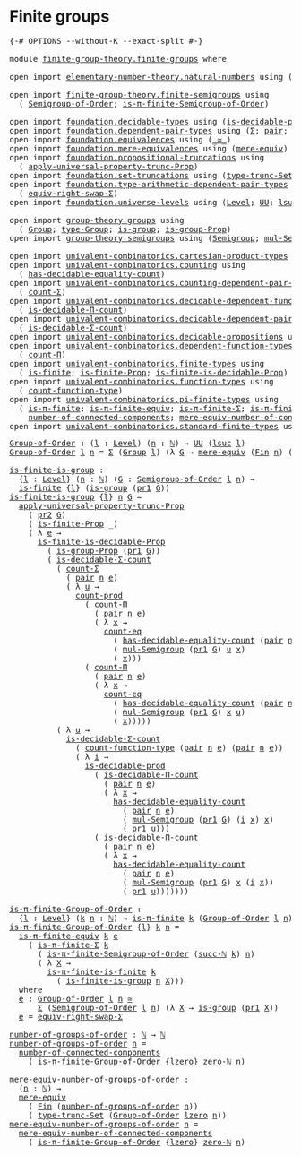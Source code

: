 # Finite groups

<pre class="Agda"><a id="26" class="Symbol">{-#</a> <a id="30" class="Keyword">OPTIONS</a> <a id="38" class="Pragma">--without-K</a> <a id="50" class="Pragma">--exact-split</a> <a id="64" class="Symbol">#-}</a>

<a id="69" class="Keyword">module</a> <a id="76" href="finite-group-theory.finite-groups.html" class="Module">finite-group-theory.finite-groups</a> <a id="110" class="Keyword">where</a>

<a id="117" class="Keyword">open</a> <a id="122" class="Keyword">import</a> <a id="129" href="elementary-number-theory.natural-numbers.html" class="Module">elementary-number-theory.natural-numbers</a> <a id="170" class="Keyword">using</a> <a id="176" class="Symbol">(</a><a id="177" href="elementary-number-theory.natural-numbers.html#1458" class="Datatype">ℕ</a><a id="178" class="Symbol">;</a> <a id="180" href="elementary-number-theory.natural-numbers.html#1492" class="InductiveConstructor">succ-ℕ</a><a id="186" class="Symbol">;</a> <a id="188" href="elementary-number-theory.natural-numbers.html#1479" class="InductiveConstructor">zero-ℕ</a><a id="194" class="Symbol">)</a>

<a id="197" class="Keyword">open</a> <a id="202" class="Keyword">import</a> <a id="209" href="finite-group-theory.finite-semigroups.html" class="Module">finite-group-theory.finite-semigroups</a> <a id="247" class="Keyword">using</a>
  <a id="255" class="Symbol">(</a> <a id="257" href="finite-group-theory.finite-semigroups.html#2195" class="Function">Semigroup-of-Order</a><a id="275" class="Symbol">;</a> <a id="277" href="finite-group-theory.finite-semigroups.html#3278" class="Function">is-π-finite-Semigroup-of-Order</a><a id="307" class="Symbol">)</a>

<a id="310" class="Keyword">open</a> <a id="315" class="Keyword">import</a> <a id="322" href="foundation.decidable-types.html" class="Module">foundation.decidable-types</a> <a id="349" class="Keyword">using</a> <a id="355" class="Symbol">(</a><a id="356" href="foundation.decidable-types.html#3336" class="Function">is-decidable-prod</a><a id="373" class="Symbol">)</a>
<a id="375" class="Keyword">open</a> <a id="380" class="Keyword">import</a> <a id="387" href="foundation.dependent-pair-types.html" class="Module">foundation.dependent-pair-types</a> <a id="419" class="Keyword">using</a> <a id="425" class="Symbol">(</a><a id="426" href="foundation-core.dependent-pair-types.html#515" class="Record">Σ</a><a id="427" class="Symbol">;</a> <a id="429" href="foundation-core.dependent-pair-types.html#588" class="InductiveConstructor">pair</a><a id="433" class="Symbol">;</a> <a id="435" href="foundation-core.dependent-pair-types.html#605" class="Field">pr1</a><a id="438" class="Symbol">;</a> <a id="440" href="foundation-core.dependent-pair-types.html#617" class="Field">pr2</a><a id="443" class="Symbol">)</a>
<a id="445" class="Keyword">open</a> <a id="450" class="Keyword">import</a> <a id="457" href="foundation.equivalences.html" class="Module">foundation.equivalences</a> <a id="481" class="Keyword">using</a> <a id="487" class="Symbol">(</a><a id="488" href="foundation-core.equivalences.html#1621" class="Function Operator">_≃_</a><a id="491" class="Symbol">)</a>
<a id="493" class="Keyword">open</a> <a id="498" class="Keyword">import</a> <a id="505" href="foundation.mere-equivalences.html" class="Module">foundation.mere-equivalences</a> <a id="534" class="Keyword">using</a> <a id="540" class="Symbol">(</a><a id="541" href="foundation.mere-equivalences.html#1415" class="Function">mere-equiv</a><a id="551" class="Symbol">)</a>
<a id="553" class="Keyword">open</a> <a id="558" class="Keyword">import</a> <a id="565" href="foundation.propositional-truncations.html" class="Module">foundation.propositional-truncations</a> <a id="602" class="Keyword">using</a>
  <a id="610" class="Symbol">(</a> <a id="612" href="foundation.propositional-truncations.html#5611" class="Function">apply-universal-property-trunc-Prop</a><a id="647" class="Symbol">)</a>
<a id="649" class="Keyword">open</a> <a id="654" class="Keyword">import</a> <a id="661" href="foundation.set-truncations.html" class="Module">foundation.set-truncations</a> <a id="688" class="Keyword">using</a> <a id="694" class="Symbol">(</a><a id="695" href="foundation.set-truncations.html#4001" class="Function">type-trunc-Set</a><a id="709" class="Symbol">)</a>
<a id="711" class="Keyword">open</a> <a id="716" class="Keyword">import</a> <a id="723" href="foundation.type-arithmetic-dependent-pair-types.html" class="Module">foundation.type-arithmetic-dependent-pair-types</a> <a id="771" class="Keyword">using</a>
  <a id="779" class="Symbol">(</a> <a id="781" href="foundation-core.type-arithmetic-dependent-pair-types.html#11512" class="Function">equiv-right-swap-Σ</a><a id="799" class="Symbol">)</a>
<a id="801" class="Keyword">open</a> <a id="806" class="Keyword">import</a> <a id="813" href="foundation.universe-levels.html" class="Module">foundation.universe-levels</a> <a id="840" class="Keyword">using</a> <a id="846" class="Symbol">(</a><a id="847" href="Agda.Primitive.html#597" class="Postulate">Level</a><a id="852" class="Symbol">;</a> <a id="854" href="foundation-core.universe-levels.html#235" class="Primitive">UU</a><a id="856" class="Symbol">;</a> <a id="858" href="Agda.Primitive.html#780" class="Primitive">lsuc</a><a id="862" class="Symbol">;</a> <a id="864" href="Agda.Primitive.html#764" class="Primitive">lzero</a><a id="869" class="Symbol">)</a>

<a id="872" class="Keyword">open</a> <a id="877" class="Keyword">import</a> <a id="884" href="group-theory.groups.html" class="Module">group-theory.groups</a> <a id="904" class="Keyword">using</a>
  <a id="912" class="Symbol">(</a> <a id="914" href="group-theory.groups.html#2468" class="Function">Group</a><a id="919" class="Symbol">;</a> <a id="921" href="group-theory.groups.html#2711" class="Function">type-Group</a><a id="931" class="Symbol">;</a> <a id="933" href="group-theory.groups.html#2326" class="Function">is-group</a><a id="941" class="Symbol">;</a> <a id="943" href="group-theory.groups.html#9794" class="Function">is-group-Prop</a><a id="956" class="Symbol">)</a>
<a id="958" class="Keyword">open</a> <a id="963" class="Keyword">import</a> <a id="970" href="group-theory.semigroups.html" class="Module">group-theory.semigroups</a> <a id="994" class="Keyword">using</a> <a id="1000" class="Symbol">(</a><a id="1001" href="group-theory.semigroups.html#737" class="Function">Semigroup</a><a id="1010" class="Symbol">;</a> <a id="1012" href="group-theory.semigroups.html#1215" class="Function">mul-Semigroup</a><a id="1025" class="Symbol">)</a>

<a id="1028" class="Keyword">open</a> <a id="1033" class="Keyword">import</a> <a id="1040" href="univalent-combinatorics.cartesian-product-types.html" class="Module">univalent-combinatorics.cartesian-product-types</a> <a id="1088" class="Keyword">using</a> <a id="1094" class="Symbol">(</a><a id="1095" href="univalent-combinatorics.cartesian-product-types.html#3156" class="Function">count-prod</a><a id="1105" class="Symbol">)</a>
<a id="1107" class="Keyword">open</a> <a id="1112" class="Keyword">import</a> <a id="1119" href="univalent-combinatorics.counting.html" class="Module">univalent-combinatorics.counting</a> <a id="1152" class="Keyword">using</a>
  <a id="1160" class="Symbol">(</a> <a id="1162" href="univalent-combinatorics.counting.html#6218" class="Function">has-decidable-equality-count</a><a id="1190" class="Symbol">)</a>
<a id="1192" class="Keyword">open</a> <a id="1197" class="Keyword">import</a> <a id="1204" href="univalent-combinatorics.counting-dependent-pair-types.html" class="Module">univalent-combinatorics.counting-dependent-pair-types</a> <a id="1258" class="Keyword">using</a>
  <a id="1266" class="Symbol">(</a> <a id="1268" href="univalent-combinatorics.counting-dependent-pair-types.html#3961" class="Function">count-Σ</a><a id="1275" class="Symbol">)</a>
<a id="1277" class="Keyword">open</a> <a id="1282" class="Keyword">import</a> <a id="1289" href="univalent-combinatorics.decidable-dependent-function-types.html" class="Module">univalent-combinatorics.decidable-dependent-function-types</a> <a id="1348" class="Keyword">using</a>
  <a id="1356" class="Symbol">(</a> <a id="1358" href="univalent-combinatorics.decidable-dependent-function-types.html#1768" class="Function">is-decidable-Π-count</a><a id="1378" class="Symbol">)</a>
<a id="1380" class="Keyword">open</a> <a id="1385" class="Keyword">import</a> <a id="1392" href="univalent-combinatorics.decidable-dependent-pair-types.html" class="Module">univalent-combinatorics.decidable-dependent-pair-types</a> <a id="1447" class="Keyword">using</a>
  <a id="1455" class="Symbol">(</a> <a id="1457" href="univalent-combinatorics.decidable-dependent-pair-types.html#1962" class="Function">is-decidable-Σ-count</a><a id="1477" class="Symbol">)</a>
<a id="1479" class="Keyword">open</a> <a id="1484" class="Keyword">import</a> <a id="1491" href="univalent-combinatorics.decidable-propositions.html" class="Module">univalent-combinatorics.decidable-propositions</a> <a id="1538" class="Keyword">using</a> <a id="1544" class="Symbol">(</a><a id="1545" href="univalent-combinatorics.decidable-propositions.html#2364" class="Function">count-eq</a><a id="1553" class="Symbol">)</a>
<a id="1555" class="Keyword">open</a> <a id="1560" class="Keyword">import</a> <a id="1567" href="univalent-combinatorics.dependent-function-types.html" class="Module">univalent-combinatorics.dependent-function-types</a> <a id="1616" class="Keyword">using</a>
  <a id="1624" class="Symbol">(</a> <a id="1626" href="univalent-combinatorics.dependent-function-types.html#2399" class="Function">count-Π</a><a id="1633" class="Symbol">)</a>
<a id="1635" class="Keyword">open</a> <a id="1640" class="Keyword">import</a> <a id="1647" href="univalent-combinatorics.finite-types.html" class="Module">univalent-combinatorics.finite-types</a> <a id="1684" class="Keyword">using</a>
  <a id="1692" class="Symbol">(</a> <a id="1694" href="univalent-combinatorics.finite-types.html#4174" class="Function">is-finite</a><a id="1703" class="Symbol">;</a> <a id="1705" href="univalent-combinatorics.finite-types.html#4083" class="Function">is-finite-Prop</a><a id="1719" class="Symbol">;</a> <a id="1721" href="univalent-combinatorics.finite-types.html#9569" class="Function">is-finite-is-decidable-Prop</a><a id="1748" class="Symbol">)</a>
<a id="1750" class="Keyword">open</a> <a id="1755" class="Keyword">import</a> <a id="1762" href="univalent-combinatorics.function-types.html" class="Module">univalent-combinatorics.function-types</a> <a id="1801" class="Keyword">using</a>
  <a id="1809" class="Symbol">(</a> <a id="1811" href="univalent-combinatorics.function-types.html#980" class="Function">count-function-type</a><a id="1830" class="Symbol">)</a>
<a id="1832" class="Keyword">open</a> <a id="1837" class="Keyword">import</a> <a id="1844" href="univalent-combinatorics.pi-finite-types.html" class="Module">univalent-combinatorics.pi-finite-types</a> <a id="1884" class="Keyword">using</a>
  <a id="1892" class="Symbol">(</a> <a id="1894" href="univalent-combinatorics.pi-finite-types.html#8754" class="Function">is-π-finite</a><a id="1905" class="Symbol">;</a> <a id="1907" href="univalent-combinatorics.pi-finite-types.html#10960" class="Function">is-π-finite-equiv</a><a id="1924" class="Symbol">;</a> <a id="1926" href="univalent-combinatorics.pi-finite-types.html#34849" class="Function">is-π-finite-Σ</a><a id="1939" class="Symbol">;</a> <a id="1941" href="univalent-combinatorics.pi-finite-types.html#14753" class="Function">is-π-finite-is-finite</a><a id="1962" class="Symbol">;</a>
    <a id="1968" href="univalent-combinatorics.pi-finite-types.html#8032" class="Function">number-of-connected-components</a><a id="1998" class="Symbol">;</a> <a id="2000" href="univalent-combinatorics.pi-finite-types.html#8197" class="Function">mere-equiv-number-of-connected-components</a><a id="2041" class="Symbol">)</a>
<a id="2043" class="Keyword">open</a> <a id="2048" class="Keyword">import</a> <a id="2055" href="univalent-combinatorics.standard-finite-types.html" class="Module">univalent-combinatorics.standard-finite-types</a> <a id="2101" class="Keyword">using</a> <a id="2107" class="Symbol">(</a><a id="2108" href="univalent-combinatorics.standard-finite-types.html#2523" class="Function">Fin</a><a id="2111" class="Symbol">)</a>
</pre>
<pre class="Agda"><a id="Group-of-Order"></a><a id="2126" href="finite-group-theory.finite-groups.html#2126" class="Function">Group-of-Order</a> <a id="2141" class="Symbol">:</a> <a id="2143" class="Symbol">(</a><a id="2144" href="finite-group-theory.finite-groups.html#2144" class="Bound">l</a> <a id="2146" class="Symbol">:</a> <a id="2148" href="Agda.Primitive.html#597" class="Postulate">Level</a><a id="2153" class="Symbol">)</a> <a id="2155" class="Symbol">(</a><a id="2156" href="finite-group-theory.finite-groups.html#2156" class="Bound">n</a> <a id="2158" class="Symbol">:</a> <a id="2160" href="elementary-number-theory.natural-numbers.html#1458" class="Datatype">ℕ</a><a id="2161" class="Symbol">)</a> <a id="2163" class="Symbol">→</a> <a id="2165" href="foundation-core.universe-levels.html#235" class="Primitive">UU</a> <a id="2168" class="Symbol">(</a><a id="2169" href="Agda.Primitive.html#780" class="Primitive">lsuc</a> <a id="2174" href="finite-group-theory.finite-groups.html#2144" class="Bound">l</a><a id="2175" class="Symbol">)</a>
<a id="2177" href="finite-group-theory.finite-groups.html#2126" class="Function">Group-of-Order</a> <a id="2192" href="finite-group-theory.finite-groups.html#2192" class="Bound">l</a> <a id="2194" href="finite-group-theory.finite-groups.html#2194" class="Bound">n</a> <a id="2196" class="Symbol">=</a> <a id="2198" href="foundation-core.dependent-pair-types.html#515" class="Record">Σ</a> <a id="2200" class="Symbol">(</a><a id="2201" href="group-theory.groups.html#2468" class="Function">Group</a> <a id="2207" href="finite-group-theory.finite-groups.html#2192" class="Bound">l</a><a id="2208" class="Symbol">)</a> <a id="2210" class="Symbol">(λ</a> <a id="2213" href="finite-group-theory.finite-groups.html#2213" class="Bound">G</a> <a id="2215" class="Symbol">→</a> <a id="2217" href="foundation.mere-equivalences.html#1415" class="Function">mere-equiv</a> <a id="2228" class="Symbol">(</a><a id="2229" href="univalent-combinatorics.standard-finite-types.html#2523" class="Function">Fin</a> <a id="2233" href="finite-group-theory.finite-groups.html#2194" class="Bound">n</a><a id="2234" class="Symbol">)</a> <a id="2236" class="Symbol">(</a><a id="2237" href="group-theory.groups.html#2711" class="Function">type-Group</a> <a id="2248" href="finite-group-theory.finite-groups.html#2213" class="Bound">G</a><a id="2249" class="Symbol">))</a>

<a id="is-finite-is-group"></a><a id="2253" href="finite-group-theory.finite-groups.html#2253" class="Function">is-finite-is-group</a> <a id="2272" class="Symbol">:</a>
  <a id="2276" class="Symbol">{</a><a id="2277" href="finite-group-theory.finite-groups.html#2277" class="Bound">l</a> <a id="2279" class="Symbol">:</a> <a id="2281" href="Agda.Primitive.html#597" class="Postulate">Level</a><a id="2286" class="Symbol">}</a> <a id="2288" class="Symbol">(</a><a id="2289" href="finite-group-theory.finite-groups.html#2289" class="Bound">n</a> <a id="2291" class="Symbol">:</a> <a id="2293" href="elementary-number-theory.natural-numbers.html#1458" class="Datatype">ℕ</a><a id="2294" class="Symbol">)</a> <a id="2296" class="Symbol">(</a><a id="2297" href="finite-group-theory.finite-groups.html#2297" class="Bound">G</a> <a id="2299" class="Symbol">:</a> <a id="2301" href="finite-group-theory.finite-semigroups.html#2195" class="Function">Semigroup-of-Order</a> <a id="2320" href="finite-group-theory.finite-groups.html#2277" class="Bound">l</a> <a id="2322" href="finite-group-theory.finite-groups.html#2289" class="Bound">n</a><a id="2323" class="Symbol">)</a> <a id="2325" class="Symbol">→</a>
  <a id="2329" href="univalent-combinatorics.finite-types.html#4174" class="Function">is-finite</a> <a id="2339" class="Symbol">{</a><a id="2340" href="finite-group-theory.finite-groups.html#2277" class="Bound">l</a><a id="2341" class="Symbol">}</a> <a id="2343" class="Symbol">(</a><a id="2344" href="group-theory.groups.html#2326" class="Function">is-group</a> <a id="2353" class="Symbol">(</a><a id="2354" href="foundation-core.dependent-pair-types.html#605" class="Field">pr1</a> <a id="2358" href="finite-group-theory.finite-groups.html#2297" class="Bound">G</a><a id="2359" class="Symbol">))</a>
<a id="2362" href="finite-group-theory.finite-groups.html#2253" class="Function">is-finite-is-group</a> <a id="2381" class="Symbol">{</a><a id="2382" href="finite-group-theory.finite-groups.html#2382" class="Bound">l</a><a id="2383" class="Symbol">}</a> <a id="2385" href="finite-group-theory.finite-groups.html#2385" class="Bound">n</a> <a id="2387" href="finite-group-theory.finite-groups.html#2387" class="Bound">G</a> <a id="2389" class="Symbol">=</a>
  <a id="2393" href="foundation.propositional-truncations.html#5611" class="Function">apply-universal-property-trunc-Prop</a>
    <a id="2433" class="Symbol">(</a> <a id="2435" href="foundation-core.dependent-pair-types.html#617" class="Field">pr2</a> <a id="2439" href="finite-group-theory.finite-groups.html#2387" class="Bound">G</a><a id="2440" class="Symbol">)</a>
    <a id="2446" class="Symbol">(</a> <a id="2448" href="univalent-combinatorics.finite-types.html#4083" class="Function">is-finite-Prop</a> <a id="2463" class="Symbol">_)</a>
    <a id="2470" class="Symbol">(</a> <a id="2472" class="Symbol">λ</a> <a id="2474" href="finite-group-theory.finite-groups.html#2474" class="Bound">e</a> <a id="2476" class="Symbol">→</a>
      <a id="2484" href="univalent-combinatorics.finite-types.html#9569" class="Function">is-finite-is-decidable-Prop</a>
        <a id="2520" class="Symbol">(</a> <a id="2522" href="group-theory.groups.html#9794" class="Function">is-group-Prop</a> <a id="2536" class="Symbol">(</a><a id="2537" href="foundation-core.dependent-pair-types.html#605" class="Field">pr1</a> <a id="2541" href="finite-group-theory.finite-groups.html#2387" class="Bound">G</a><a id="2542" class="Symbol">))</a>
        <a id="2553" class="Symbol">(</a> <a id="2555" href="univalent-combinatorics.decidable-dependent-pair-types.html#1962" class="Function">is-decidable-Σ-count</a>
          <a id="2586" class="Symbol">(</a> <a id="2588" href="univalent-combinatorics.counting-dependent-pair-types.html#3961" class="Function">count-Σ</a>
            <a id="2608" class="Symbol">(</a> <a id="2610" href="foundation-core.dependent-pair-types.html#588" class="InductiveConstructor">pair</a> <a id="2615" href="finite-group-theory.finite-groups.html#2385" class="Bound">n</a> <a id="2617" href="finite-group-theory.finite-groups.html#2474" class="Bound">e</a><a id="2618" class="Symbol">)</a>
            <a id="2632" class="Symbol">(</a> <a id="2634" class="Symbol">λ</a> <a id="2636" href="finite-group-theory.finite-groups.html#2636" class="Bound">u</a> <a id="2638" class="Symbol">→</a>
              <a id="2654" href="univalent-combinatorics.cartesian-product-types.html#3156" class="Function">count-prod</a>
                <a id="2681" class="Symbol">(</a> <a id="2683" href="univalent-combinatorics.dependent-function-types.html#2399" class="Function">count-Π</a>
                  <a id="2709" class="Symbol">(</a> <a id="2711" href="foundation-core.dependent-pair-types.html#588" class="InductiveConstructor">pair</a> <a id="2716" href="finite-group-theory.finite-groups.html#2385" class="Bound">n</a> <a id="2718" href="finite-group-theory.finite-groups.html#2474" class="Bound">e</a><a id="2719" class="Symbol">)</a>
                  <a id="2739" class="Symbol">(</a> <a id="2741" class="Symbol">λ</a> <a id="2743" href="finite-group-theory.finite-groups.html#2743" class="Bound">x</a> <a id="2745" class="Symbol">→</a>
                    <a id="2767" href="univalent-combinatorics.decidable-propositions.html#2364" class="Function">count-eq</a>
                      <a id="2798" class="Symbol">(</a> <a id="2800" href="univalent-combinatorics.counting.html#6218" class="Function">has-decidable-equality-count</a> <a id="2829" class="Symbol">(</a><a id="2830" href="foundation-core.dependent-pair-types.html#588" class="InductiveConstructor">pair</a> <a id="2835" href="finite-group-theory.finite-groups.html#2385" class="Bound">n</a> <a id="2837" href="finite-group-theory.finite-groups.html#2474" class="Bound">e</a><a id="2838" class="Symbol">))</a>
                      <a id="2863" class="Symbol">(</a> <a id="2865" href="group-theory.semigroups.html#1215" class="Function">mul-Semigroup</a> <a id="2879" class="Symbol">(</a><a id="2880" href="foundation-core.dependent-pair-types.html#605" class="Field">pr1</a> <a id="2884" href="finite-group-theory.finite-groups.html#2387" class="Bound">G</a><a id="2885" class="Symbol">)</a> <a id="2887" href="finite-group-theory.finite-groups.html#2636" class="Bound">u</a> <a id="2889" href="finite-group-theory.finite-groups.html#2743" class="Bound">x</a><a id="2890" class="Symbol">)</a>
                      <a id="2914" class="Symbol">(</a> <a id="2916" href="finite-group-theory.finite-groups.html#2743" class="Bound">x</a><a id="2917" class="Symbol">)))</a>
                <a id="2937" class="Symbol">(</a> <a id="2939" href="univalent-combinatorics.dependent-function-types.html#2399" class="Function">count-Π</a>
                  <a id="2965" class="Symbol">(</a> <a id="2967" href="foundation-core.dependent-pair-types.html#588" class="InductiveConstructor">pair</a> <a id="2972" href="finite-group-theory.finite-groups.html#2385" class="Bound">n</a> <a id="2974" href="finite-group-theory.finite-groups.html#2474" class="Bound">e</a><a id="2975" class="Symbol">)</a>
                  <a id="2995" class="Symbol">(</a> <a id="2997" class="Symbol">λ</a> <a id="2999" href="finite-group-theory.finite-groups.html#2999" class="Bound">x</a> <a id="3001" class="Symbol">→</a>
                    <a id="3023" href="univalent-combinatorics.decidable-propositions.html#2364" class="Function">count-eq</a>
                      <a id="3054" class="Symbol">(</a> <a id="3056" href="univalent-combinatorics.counting.html#6218" class="Function">has-decidable-equality-count</a> <a id="3085" class="Symbol">(</a><a id="3086" href="foundation-core.dependent-pair-types.html#588" class="InductiveConstructor">pair</a> <a id="3091" href="finite-group-theory.finite-groups.html#2385" class="Bound">n</a> <a id="3093" href="finite-group-theory.finite-groups.html#2474" class="Bound">e</a><a id="3094" class="Symbol">))</a>
                      <a id="3119" class="Symbol">(</a> <a id="3121" href="group-theory.semigroups.html#1215" class="Function">mul-Semigroup</a> <a id="3135" class="Symbol">(</a><a id="3136" href="foundation-core.dependent-pair-types.html#605" class="Field">pr1</a> <a id="3140" href="finite-group-theory.finite-groups.html#2387" class="Bound">G</a><a id="3141" class="Symbol">)</a> <a id="3143" href="finite-group-theory.finite-groups.html#2999" class="Bound">x</a> <a id="3145" href="finite-group-theory.finite-groups.html#2636" class="Bound">u</a><a id="3146" class="Symbol">)</a>
                      <a id="3170" class="Symbol">(</a> <a id="3172" href="finite-group-theory.finite-groups.html#2999" class="Bound">x</a><a id="3173" class="Symbol">)))))</a>
          <a id="3189" class="Symbol">(</a> <a id="3191" class="Symbol">λ</a> <a id="3193" href="finite-group-theory.finite-groups.html#3193" class="Bound">u</a> <a id="3195" class="Symbol">→</a>
            <a id="3209" href="univalent-combinatorics.decidable-dependent-pair-types.html#1962" class="Function">is-decidable-Σ-count</a>
              <a id="3244" class="Symbol">(</a> <a id="3246" href="univalent-combinatorics.function-types.html#980" class="Function">count-function-type</a> <a id="3266" class="Symbol">(</a><a id="3267" href="foundation-core.dependent-pair-types.html#588" class="InductiveConstructor">pair</a> <a id="3272" href="finite-group-theory.finite-groups.html#2385" class="Bound">n</a> <a id="3274" href="finite-group-theory.finite-groups.html#2474" class="Bound">e</a><a id="3275" class="Symbol">)</a> <a id="3277" class="Symbol">(</a><a id="3278" href="foundation-core.dependent-pair-types.html#588" class="InductiveConstructor">pair</a> <a id="3283" href="finite-group-theory.finite-groups.html#2385" class="Bound">n</a> <a id="3285" href="finite-group-theory.finite-groups.html#2474" class="Bound">e</a><a id="3286" class="Symbol">))</a>
              <a id="3303" class="Symbol">(</a> <a id="3305" class="Symbol">λ</a> <a id="3307" href="finite-group-theory.finite-groups.html#3307" class="Bound">i</a> <a id="3309" class="Symbol">→</a>
                <a id="3327" href="foundation.decidable-types.html#3336" class="Function">is-decidable-prod</a>
                  <a id="3363" class="Symbol">(</a> <a id="3365" href="univalent-combinatorics.decidable-dependent-function-types.html#1768" class="Function">is-decidable-Π-count</a>
                    <a id="3406" class="Symbol">(</a> <a id="3408" href="foundation-core.dependent-pair-types.html#588" class="InductiveConstructor">pair</a> <a id="3413" href="finite-group-theory.finite-groups.html#2385" class="Bound">n</a> <a id="3415" href="finite-group-theory.finite-groups.html#2474" class="Bound">e</a><a id="3416" class="Symbol">)</a>
                    <a id="3438" class="Symbol">(</a> <a id="3440" class="Symbol">λ</a> <a id="3442" href="finite-group-theory.finite-groups.html#3442" class="Bound">x</a> <a id="3444" class="Symbol">→</a>
                      <a id="3468" href="univalent-combinatorics.counting.html#6218" class="Function">has-decidable-equality-count</a>
                        <a id="3521" class="Symbol">(</a> <a id="3523" href="foundation-core.dependent-pair-types.html#588" class="InductiveConstructor">pair</a> <a id="3528" href="finite-group-theory.finite-groups.html#2385" class="Bound">n</a> <a id="3530" href="finite-group-theory.finite-groups.html#2474" class="Bound">e</a><a id="3531" class="Symbol">)</a>
                        <a id="3557" class="Symbol">(</a> <a id="3559" href="group-theory.semigroups.html#1215" class="Function">mul-Semigroup</a> <a id="3573" class="Symbol">(</a><a id="3574" href="foundation-core.dependent-pair-types.html#605" class="Field">pr1</a> <a id="3578" href="finite-group-theory.finite-groups.html#2387" class="Bound">G</a><a id="3579" class="Symbol">)</a> <a id="3581" class="Symbol">(</a><a id="3582" href="finite-group-theory.finite-groups.html#3307" class="Bound">i</a> <a id="3584" href="finite-group-theory.finite-groups.html#3442" class="Bound">x</a><a id="3585" class="Symbol">)</a> <a id="3587" href="finite-group-theory.finite-groups.html#3442" class="Bound">x</a><a id="3588" class="Symbol">)</a>
                        <a id="3614" class="Symbol">(</a> <a id="3616" href="foundation-core.dependent-pair-types.html#605" class="Field">pr1</a> <a id="3620" href="finite-group-theory.finite-groups.html#3193" class="Bound">u</a><a id="3621" class="Symbol">)))</a>
                  <a id="3643" class="Symbol">(</a> <a id="3645" href="univalent-combinatorics.decidable-dependent-function-types.html#1768" class="Function">is-decidable-Π-count</a>
                    <a id="3686" class="Symbol">(</a> <a id="3688" href="foundation-core.dependent-pair-types.html#588" class="InductiveConstructor">pair</a> <a id="3693" href="finite-group-theory.finite-groups.html#2385" class="Bound">n</a> <a id="3695" href="finite-group-theory.finite-groups.html#2474" class="Bound">e</a><a id="3696" class="Symbol">)</a>
                    <a id="3718" class="Symbol">(</a> <a id="3720" class="Symbol">λ</a> <a id="3722" href="finite-group-theory.finite-groups.html#3722" class="Bound">x</a> <a id="3724" class="Symbol">→</a>
                      <a id="3748" href="univalent-combinatorics.counting.html#6218" class="Function">has-decidable-equality-count</a>
                        <a id="3801" class="Symbol">(</a> <a id="3803" href="foundation-core.dependent-pair-types.html#588" class="InductiveConstructor">pair</a> <a id="3808" href="finite-group-theory.finite-groups.html#2385" class="Bound">n</a> <a id="3810" href="finite-group-theory.finite-groups.html#2474" class="Bound">e</a><a id="3811" class="Symbol">)</a>
                        <a id="3837" class="Symbol">(</a> <a id="3839" href="group-theory.semigroups.html#1215" class="Function">mul-Semigroup</a> <a id="3853" class="Symbol">(</a><a id="3854" href="foundation-core.dependent-pair-types.html#605" class="Field">pr1</a> <a id="3858" href="finite-group-theory.finite-groups.html#2387" class="Bound">G</a><a id="3859" class="Symbol">)</a> <a id="3861" href="finite-group-theory.finite-groups.html#3722" class="Bound">x</a> <a id="3863" class="Symbol">(</a><a id="3864" href="finite-group-theory.finite-groups.html#3307" class="Bound">i</a> <a id="3866" href="finite-group-theory.finite-groups.html#3722" class="Bound">x</a><a id="3867" class="Symbol">))</a>
                        <a id="3894" class="Symbol">(</a> <a id="3896" href="foundation-core.dependent-pair-types.html#605" class="Field">pr1</a> <a id="3900" href="finite-group-theory.finite-groups.html#3193" class="Bound">u</a><a id="3901" class="Symbol">)))))))</a>

<a id="is-π-finite-Group-of-Order"></a><a id="3910" href="finite-group-theory.finite-groups.html#3910" class="Function">is-π-finite-Group-of-Order</a> <a id="3937" class="Symbol">:</a>
  <a id="3941" class="Symbol">{</a><a id="3942" href="finite-group-theory.finite-groups.html#3942" class="Bound">l</a> <a id="3944" class="Symbol">:</a> <a id="3946" href="Agda.Primitive.html#597" class="Postulate">Level</a><a id="3951" class="Symbol">}</a> <a id="3953" class="Symbol">(</a><a id="3954" href="finite-group-theory.finite-groups.html#3954" class="Bound">k</a> <a id="3956" href="finite-group-theory.finite-groups.html#3956" class="Bound">n</a> <a id="3958" class="Symbol">:</a> <a id="3960" href="elementary-number-theory.natural-numbers.html#1458" class="Datatype">ℕ</a><a id="3961" class="Symbol">)</a> <a id="3963" class="Symbol">→</a> <a id="3965" href="univalent-combinatorics.pi-finite-types.html#8754" class="Function">is-π-finite</a> <a id="3977" href="finite-group-theory.finite-groups.html#3954" class="Bound">k</a> <a id="3979" class="Symbol">(</a><a id="3980" href="finite-group-theory.finite-groups.html#2126" class="Function">Group-of-Order</a> <a id="3995" href="finite-group-theory.finite-groups.html#3942" class="Bound">l</a> <a id="3997" href="finite-group-theory.finite-groups.html#3956" class="Bound">n</a><a id="3998" class="Symbol">)</a>
<a id="4000" href="finite-group-theory.finite-groups.html#3910" class="Function">is-π-finite-Group-of-Order</a> <a id="4027" class="Symbol">{</a><a id="4028" href="finite-group-theory.finite-groups.html#4028" class="Bound">l</a><a id="4029" class="Symbol">}</a> <a id="4031" href="finite-group-theory.finite-groups.html#4031" class="Bound">k</a> <a id="4033" href="finite-group-theory.finite-groups.html#4033" class="Bound">n</a> <a id="4035" class="Symbol">=</a>
  <a id="4039" href="univalent-combinatorics.pi-finite-types.html#10960" class="Function">is-π-finite-equiv</a> <a id="4057" href="finite-group-theory.finite-groups.html#4031" class="Bound">k</a> <a id="4059" href="finite-group-theory.finite-groups.html#4230" class="Function">e</a>
    <a id="4065" class="Symbol">(</a> <a id="4067" href="univalent-combinatorics.pi-finite-types.html#34849" class="Function">is-π-finite-Σ</a> <a id="4081" href="finite-group-theory.finite-groups.html#4031" class="Bound">k</a>
      <a id="4089" class="Symbol">(</a> <a id="4091" href="finite-group-theory.finite-semigroups.html#3278" class="Function">is-π-finite-Semigroup-of-Order</a> <a id="4122" class="Symbol">(</a><a id="4123" href="elementary-number-theory.natural-numbers.html#1492" class="InductiveConstructor">succ-ℕ</a> <a id="4130" href="finite-group-theory.finite-groups.html#4031" class="Bound">k</a><a id="4131" class="Symbol">)</a> <a id="4133" href="finite-group-theory.finite-groups.html#4033" class="Bound">n</a><a id="4134" class="Symbol">)</a>
      <a id="4142" class="Symbol">(</a> <a id="4144" class="Symbol">λ</a> <a id="4146" href="finite-group-theory.finite-groups.html#4146" class="Bound">X</a> <a id="4148" class="Symbol">→</a>
        <a id="4158" href="univalent-combinatorics.pi-finite-types.html#14753" class="Function">is-π-finite-is-finite</a> <a id="4180" href="finite-group-theory.finite-groups.html#4031" class="Bound">k</a>
          <a id="4192" class="Symbol">(</a> <a id="4194" href="finite-group-theory.finite-groups.html#2253" class="Function">is-finite-is-group</a> <a id="4213" href="finite-group-theory.finite-groups.html#4033" class="Bound">n</a> <a id="4215" href="finite-group-theory.finite-groups.html#4146" class="Bound">X</a><a id="4216" class="Symbol">)))</a>
  <a id="4222" class="Keyword">where</a>
  <a id="4230" href="finite-group-theory.finite-groups.html#4230" class="Function">e</a> <a id="4232" class="Symbol">:</a> <a id="4234" href="finite-group-theory.finite-groups.html#2126" class="Function">Group-of-Order</a> <a id="4249" href="finite-group-theory.finite-groups.html#4028" class="Bound">l</a> <a id="4251" href="finite-group-theory.finite-groups.html#4033" class="Bound">n</a> <a id="4253" href="foundation-core.equivalences.html#1621" class="Function Operator">≃</a>
      <a id="4261" href="foundation-core.dependent-pair-types.html#515" class="Record">Σ</a> <a id="4263" class="Symbol">(</a><a id="4264" href="finite-group-theory.finite-semigroups.html#2195" class="Function">Semigroup-of-Order</a> <a id="4283" href="finite-group-theory.finite-groups.html#4028" class="Bound">l</a> <a id="4285" href="finite-group-theory.finite-groups.html#4033" class="Bound">n</a><a id="4286" class="Symbol">)</a> <a id="4288" class="Symbol">(λ</a> <a id="4291" href="finite-group-theory.finite-groups.html#4291" class="Bound">X</a> <a id="4293" class="Symbol">→</a> <a id="4295" href="group-theory.groups.html#2326" class="Function">is-group</a> <a id="4304" class="Symbol">(</a><a id="4305" href="foundation-core.dependent-pair-types.html#605" class="Field">pr1</a> <a id="4309" href="finite-group-theory.finite-groups.html#4291" class="Bound">X</a><a id="4310" class="Symbol">))</a>
  <a id="4315" href="finite-group-theory.finite-groups.html#4230" class="Function">e</a> <a id="4317" class="Symbol">=</a> <a id="4319" href="foundation-core.type-arithmetic-dependent-pair-types.html#11512" class="Function">equiv-right-swap-Σ</a>

<a id="number-of-groups-of-order"></a><a id="4339" href="finite-group-theory.finite-groups.html#4339" class="Function">number-of-groups-of-order</a> <a id="4365" class="Symbol">:</a> <a id="4367" href="elementary-number-theory.natural-numbers.html#1458" class="Datatype">ℕ</a> <a id="4369" class="Symbol">→</a> <a id="4371" href="elementary-number-theory.natural-numbers.html#1458" class="Datatype">ℕ</a>
<a id="4373" href="finite-group-theory.finite-groups.html#4339" class="Function">number-of-groups-of-order</a> <a id="4399" href="finite-group-theory.finite-groups.html#4399" class="Bound">n</a> <a id="4401" class="Symbol">=</a>
  <a id="4405" href="univalent-combinatorics.pi-finite-types.html#8032" class="Function">number-of-connected-components</a>
    <a id="4440" class="Symbol">(</a> <a id="4442" href="finite-group-theory.finite-groups.html#3910" class="Function">is-π-finite-Group-of-Order</a> <a id="4469" class="Symbol">{</a><a id="4470" href="Agda.Primitive.html#764" class="Primitive">lzero</a><a id="4475" class="Symbol">}</a> <a id="4477" href="elementary-number-theory.natural-numbers.html#1479" class="InductiveConstructor">zero-ℕ</a> <a id="4484" href="finite-group-theory.finite-groups.html#4399" class="Bound">n</a><a id="4485" class="Symbol">)</a>

<a id="mere-equiv-number-of-groups-of-order"></a><a id="4488" href="finite-group-theory.finite-groups.html#4488" class="Function">mere-equiv-number-of-groups-of-order</a> <a id="4525" class="Symbol">:</a>
  <a id="4529" class="Symbol">(</a><a id="4530" href="finite-group-theory.finite-groups.html#4530" class="Bound">n</a> <a id="4532" class="Symbol">:</a> <a id="4534" href="elementary-number-theory.natural-numbers.html#1458" class="Datatype">ℕ</a><a id="4535" class="Symbol">)</a> <a id="4537" class="Symbol">→</a>
  <a id="4541" href="foundation.mere-equivalences.html#1415" class="Function">mere-equiv</a>
    <a id="4556" class="Symbol">(</a> <a id="4558" href="univalent-combinatorics.standard-finite-types.html#2523" class="Function">Fin</a> <a id="4562" class="Symbol">(</a><a id="4563" href="finite-group-theory.finite-groups.html#4339" class="Function">number-of-groups-of-order</a> <a id="4589" href="finite-group-theory.finite-groups.html#4530" class="Bound">n</a><a id="4590" class="Symbol">))</a>
    <a id="4597" class="Symbol">(</a> <a id="4599" href="foundation.set-truncations.html#4001" class="Function">type-trunc-Set</a> <a id="4614" class="Symbol">(</a><a id="4615" href="finite-group-theory.finite-groups.html#2126" class="Function">Group-of-Order</a> <a id="4630" href="Agda.Primitive.html#764" class="Primitive">lzero</a> <a id="4636" href="finite-group-theory.finite-groups.html#4530" class="Bound">n</a><a id="4637" class="Symbol">))</a>
<a id="4640" href="finite-group-theory.finite-groups.html#4488" class="Function">mere-equiv-number-of-groups-of-order</a> <a id="4677" href="finite-group-theory.finite-groups.html#4677" class="Bound">n</a> <a id="4679" class="Symbol">=</a>
  <a id="4683" href="univalent-combinatorics.pi-finite-types.html#8197" class="Function">mere-equiv-number-of-connected-components</a>
    <a id="4729" class="Symbol">(</a> <a id="4731" href="finite-group-theory.finite-groups.html#3910" class="Function">is-π-finite-Group-of-Order</a> <a id="4758" class="Symbol">{</a><a id="4759" href="Agda.Primitive.html#764" class="Primitive">lzero</a><a id="4764" class="Symbol">}</a> <a id="4766" href="elementary-number-theory.natural-numbers.html#1479" class="InductiveConstructor">zero-ℕ</a> <a id="4773" href="finite-group-theory.finite-groups.html#4677" class="Bound">n</a><a id="4774" class="Symbol">)</a>
</pre>